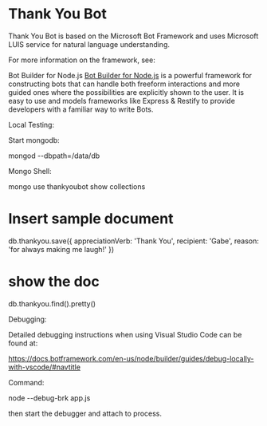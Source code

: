 # Thank You Bot

Thank You Bot is based on the Microsoft Bot Framework and uses Microsoft LUIS service for natural language understanding.

For more information on the framework, see: 

Bot Builder for Node.js
[Bot Builder for Node.js](http://docs.botframework.com/builder/node/overview/) is a powerful framework for constructing bots that can handle both freeform interactions and more guided ones where the possibilities are explicitly shown to the user. It is easy to use and models frameworks like Express & Restify to provide developers with a familiar way to write Bots.


Local Testing: 

Start mongodb:

mongod --dbpath=/data/db

Mongo Shell:

mongo
use thankyoubot
show collections

# Insert sample document
db.thankyou.save({
    appreciationVerb: 'Thank You',
    recipient: 'Gabe',
    reason: 'for always making me laugh!'
})

# show the doc
db.thankyou.find().pretty()

Debugging:

Detailed debugging instructions when using Visual Studio Code can be found at:

https://docs.botframework.com/en-us/node/builder/guides/debug-locally-with-vscode/#navtitle

Command:

node --debug-brk app.js

then start the debugger and attach to process.